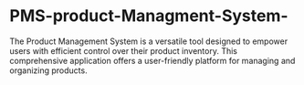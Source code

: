 # PMS-product-Managment-System-
The Product Management System is a versatile tool designed to empower users with efficient control over their product inventory. This comprehensive application offers a user-friendly platform for managing and organizing products.
